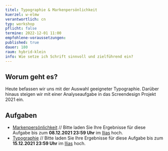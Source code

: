 ```yaml
---
titel: Typographie & Markenpersönlichkeit
kuerzel: w-elmw
verantwortlich: cn
typ: workshop
pflicht: false
termine: 2022-12-01 11:00
empfohlene-voraussetzungen:
published: true
dauer: 180
raum: hybrid-klein
info: Wie setze ich Schrift sinnvoll und zielführend ein?
---
```


## Worum geht es?
Heute befassen wir uns mit der Auswahl geeigneter Typographie. Darüber hinaus steigen wir mit einer Analyseaufgabe in das Screendesign Projekt 2021 ein.

## Aufgaben
- [Markenpersönlichkeit](/mi-bachelor-screendesign/assignments/projekt-markenpersoenlichkeit/) // Bitte laden Sie Ihre Ergebnisse für diese Aufgabe bis zum **08.12.2021 23:59 Uhr** im [Ilias](https://ilias.th-koeln.de/goto.php?target=exc_1422052&client_id=ILIAS_FH_Koeln) hoch.
- [Typographie](/mi-bachelor-screendesign/assignments/workshop-005-typographie/) // Bitte laden Sie Ihre Ergebnisse für diese Aufgabe bis zum **15.12.2021 23:59 Uhr** im [Ilias](https://ilias.th-koeln.de/goto.php?target=exc_1422052&client_id=ILIAS_FH_Koeln) hoch.

